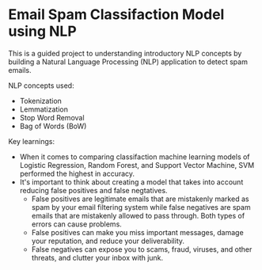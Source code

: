 # Email Spam Classifaction Model using NLP

This is a guided project to understanding introductory NLP concepts by building a Natural Language Processing (NLP) application to detect spam emails.

NLP concepts used:
* Tokenization
* Lemmatization
* Stop Word Removal
* Bag of Words (BoW)

Key learnings:
* When it comes to comparing classifaction machine learning models of Logistic Regression, Random Forest, and Support Vector Machine, SVM performed the highest in accuracy.
* It's important to think about creating a model that takes into account reducing false positives and false negtatives.
    * False positives are legitimate emails that are mistakenly marked as spam by your email filtering system while false negatives are spam emails that are mistakenly allowed to pass through. Both types of errors can cause problems. 
    * False positives can make you miss important messages, damage your reputation, and reduce your deliverability. 
    * False negatives can expose you to scams, fraud, viruses, and other threats, and clutter your inbox with junk.

